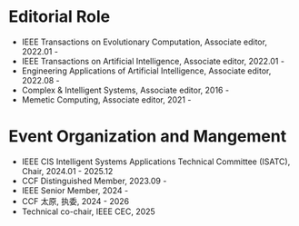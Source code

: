 <p><h1>Editorial Role</h1></p>
<ul>
  <li>IEEE Transactions on Evolutionary Computation, Associate editor, 2022.01 - </li>
  <li>IEEE Transactions on Artificial Intelligence, Associate editor, 2022.01 - </li>
  <li>Engineering Applications of Artificial Intelligence, Associate editor, 2022.08 - </li>
  <li>Complex & Intelligent Systems, Associate editor, 2016 - </li>
  <li>Memetic Computing, Associate editor, 2021 - </li>
</ul>
<p><h1>Event Organization and Mangement</h1></p>
<ul>
  <li>IEEE CIS Intelligent Systems Applications Technical Committee (ISATC), Chair, 2024.01 - 2025.12 </li>
  <li>CCF Distinguished Member, 2023.09 - </li>
  <li>IEEE Senior Member, 2024 - </li>
  <li>CCF 太原, 执委, 2024 - 2026</li>
  <li>Technical co-chair, IEEE CEC, 2025</li>
</ul>
